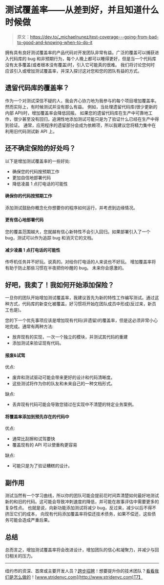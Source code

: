# 测试覆盖率——从差到好，并且知道什么时候做

> 原文：<https://dev.to/_michaelnunez/test-coverage---going-from-bad-to-good-and-knowing-when-to-do-it>

拥有具有良好测试覆盖率的产品代码对开发团队非常有益。广泛的覆盖可以捕获进入代码库的 bug 和非预期行为，每个人晚上都可以睡得更好，但是当一个代码库没有太多覆盖(或者根本没有覆盖)时，引入它可能真的很难。
我们将讨论您何时应该引入或增加测试覆盖率，并深入探讨这对您和您的团队有益的方式。

## 遗留代码库的覆盖率？

作为一个对测试深信不疑的人，我会齐心协力地为我参与的每个项目增加覆盖率。然而实际上，有时候测试并没有那么有益。
例如，当处理遗留代码库(很少更新的内部 API)时，增加覆盖率会降低回报。
如果您的遗留代码库在生产中可靠地工作，很少甚至没有回归，追溯性地添加测试可能只是为了验证什么已经在生产中得到验证。
通常，应用程序的遗留部分会成为依赖项，所以我建议您将精力集中在利用旧代码测试新 API 上。

## 还不确定保险的好处吗？

以下是增加测试覆盖率的一些好处:

*   确保您的代码按预期工作
*   更加自信地部署代码
*   降低凌晨 1 点打电话的可能性

#### **确保你的代码按预期工作**

添加测试鼓励你概念化你想要你的程序如何运行，并考虑到边缘情况。

#### **更有信心地部署代码**

您的覆盖范围越大，您就越有信心新特性不会引入回归。如果部署引入了一个 bug，测试可以作为追踪 bug 和消灭它的文档。

#### **减少凌晨 1 点打电话的可能性**

传呼机任务并不好玩。说真的。对给你打电话的人来说也不好玩。
增加覆盖率将有助于防止那些习惯在半夜把你吵醒的 bug。
未来你会感激的。

## 好吧，我卖了！我如何开始添加保险？

一旦你的团队开始增加测试覆盖率，我建议首先为新的特性工作编写测试。通过这种方式，代码库的新变化被覆盖，好习惯将开始在团队成员中形成(反过来，新员工也是)。

您的下一个优先事项应该是增加现有代码(非遗留)的覆盖率，但是这必须非常小心地完成。通常有两种方法:

*   放弃现有的实现，一次一个独立的模块，并测试其代码的重建
*   添加测试来验证现有代码。

#### **报废&试驾**

优点:

*   废弃和测试驱动可能会带来更好的设计和代码清晰度。
*   这些测试将作为你的队友和未来自己的一种文档形式。

缺点:

*   丢弃现有代码可能会导致您错过在实现中不清楚的特定业务案例。

#### **将覆盖率添加到预先存在的代码中**

优点:

*   通常比刮擦和试驾要快
*   覆盖现有的 API 可以使重构更容易

缺点:

*   可能只是为了验证糟糕的设计。

## 副作用

测试当然有一个学习曲线，所以你的团队可能会提前花时间弄清楚如何最好地测试新的和旧的代码。这可能会导致冲刺速度的降低，并可能在故事评估中需要更多的复杂性点。
也就是说，向新功能添加测试将减少 bug，反过来，减少以后不得不挤压它们的成本，
向现有代码添加覆盖率将偿还技术债务，如果不偿还，这些债务可能会造成严重后果。

## 总结

总而言之，增加测试覆盖率将会改进设计，增加团队的信心和凝聚力，并减少与回归相关的压力。

* * *

纽约市的资深、首席或主要开发人员？[跨步招聘](http://www.stridenyc.com/careers)！想要提升你的技术团队？[看看我们是怎么做的](http://www.stridenyc.com/our-work)！[www.stridenyc.com](http://www.stridenyc.com)T7】